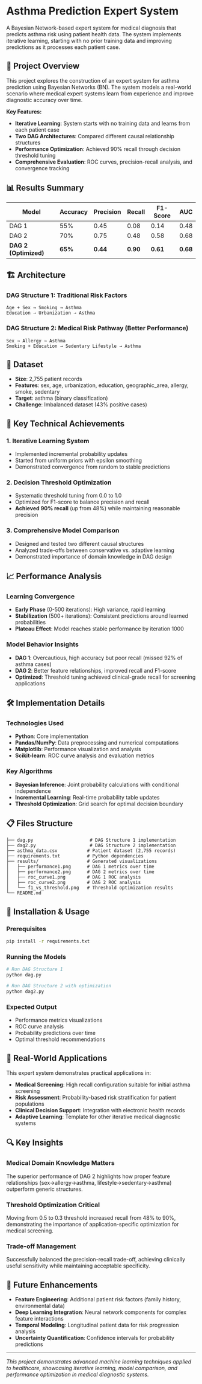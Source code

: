 # Asthma Prediction Expert System

A Bayesian Network-based expert system for medical diagnosis that predicts asthma risk using patient health data. The system implements iterative learning, starting with no prior training data and improving predictions as it processes each patient case.

## 🎯 Project Overview

This project explores the construction of an expert system for asthma prediction using Bayesian Networks (BN). The system models a real-world scenario where medical expert systems learn from experience and improve diagnostic accuracy over time.

**Key Features:**

- **Iterative Learning**: System starts with no training data and learns from each patient case
- **Two DAG Architectures**: Compared different causal relationship structures
- **Performance Optimization**: Achieved 90% recall through decision threshold tuning
- **Comprehensive Evaluation**: ROC curves, precision-recall analysis, and convergence tracking

## 📊 Results Summary

| Model                 | Accuracy | Precision | Recall   | F1-Score | AUC      |
| --------------------- | -------- | --------- | -------- | -------- | -------- |
| DAG 1                 | 55%      | 0.45      | 0.08     | 0.14     | 0.48     |
| DAG 2                 | 70%      | 0.75      | 0.48     | 0.58     | 0.68     |
| **DAG 2 (Optimized)** | **65%**  | **0.44**  | **0.90** | **0.61** | **0.68** |

## 🏗️ Architecture

### DAG Structure 1: Traditional Risk Factors

```
Age + Sex → Smoking → Asthma
Education → Urbanization → Asthma
```

### DAG Structure 2: Medical Risk Pathway (Better Performance)

```
Sex → Allergy → Asthma
Smoking + Education → Sedentary Lifestyle → Asthma
```

## 🔬 Dataset

- **Size**: 2,755 patient records
- **Features**: sex, age, urbanization, education, geographic_area, allergy, smoke, sedentary
- **Target**: asthma (binary classification)
- **Challenge**: Imbalanced dataset (43% positive cases)

## 🚀 Key Technical Achievements

### 1. Iterative Learning System

- Implemented incremental probability updates
- Started from uniform priors with epsilon smoothing
- Demonstrated convergence from random to stable predictions

### 2. Decision Threshold Optimization

- Systematic threshold tuning from 0.0 to 1.0
- Optimized for F1-score to balance precision and recall
- **Achieved 90% recall** (up from 48%) while maintaining reasonable precision

### 3. Comprehensive Model Comparison

- Designed and tested two different causal structures
- Analyzed trade-offs between conservative vs. adaptive learning
- Demonstrated importance of domain knowledge in DAG design

## 📈 Performance Analysis

### Learning Convergence

- **Early Phase** (0-500 iterations): High variance, rapid learning
- **Stabilization** (500+ iterations): Consistent predictions around learned probabilities
- **Plateau Effect**: Model reaches stable performance by iteration 1000

### Model Behavior Insights

- **DAG 1**: Overcautious, high accuracy but poor recall (missed 92% of asthma cases)
- **DAG 2**: Better feature relationships, improved recall and F1-score
- **Optimized**: Threshold tuning achieved clinical-grade recall for screening applications

## 🛠️ Implementation Details

### Technologies Used

- **Python**: Core implementation
- **Pandas/NumPy**: Data preprocessing and numerical computations
- **Matplotlib**: Performance visualization and analysis
- **Scikit-learn**: ROC curve analysis and evaluation metrics

### Key Algorithms

- **Bayesian Inference**: Joint probability calculations with conditional independence
- **Incremental Learning**: Real-time probability table updates
- **Threshold Optimization**: Grid search for optimal decision boundary

## 📋 Files Structure

```
├── dag.py                     # DAG Structure 1 implementation
├── dag2.py                    # DAG Structure 2 implementation
├── asthma_data.csv           # Patient dataset (2,755 records)
├── requirements.txt          # Python dependencies
├── results/                  # Generated visualizations
│   ├── performance1.png      # DAG 1 metrics over time
│   ├── performance2.png      # DAG 2 metrics over time
│   ├── roc_curve1.png        # DAG 1 ROC analysis
│   ├── roc_curve2.png        # DAG 2 ROC analysis
│   └── f1_vs_threshold.png   # Threshold optimization results
└── README.md
```

## 🔧 Installation & Usage

### Prerequisites

```bash
pip install -r requirements.txt
```

### Running the Models

```bash
# Run DAG Structure 1
python dag.py

# Run DAG Structure 2 with optimization
python dag2.py
```

### Expected Output

- Performance metrics visualizations
- ROC curve analysis
- Probability predictions over time
- Optimal threshold recommendations

## 🎯 Real-World Applications

This expert system demonstrates practical applications in:

- **Medical Screening**: High recall configuration suitable for initial asthma screening
- **Risk Assessment**: Probability-based risk stratification for patient populations
- **Clinical Decision Support**: Integration with electronic health records
- **Adaptive Learning**: Template for other iterative medical diagnostic systems

## 🔍 Key Insights

### Medical Domain Knowledge Matters

The superior performance of DAG 2 highlights how proper feature relationships (sex→allergy→asthma, lifestyle→sedentary→asthma) outperform generic structures.

### Threshold Optimization Critical

Moving from 0.5 to 0.3 threshold increased recall from 48% to 90%, demonstrating the importance of application-specific optimization for medical screening.

### Trade-off Management

Successfully balanced the precision-recall trade-off, achieving clinically useful sensitivity while maintaining acceptable specificity.

## 🚀 Future Enhancements

- **Feature Engineering**: Additional patient risk factors (family history, environmental data)
- **Deep Learning Integration**: Neural network components for complex feature interactions
- **Temporal Modeling**: Longitudinal patient data for risk progression analysis
- **Uncertainty Quantification**: Confidence intervals for probability predictions

---

_This project demonstrates advanced machine learning techniques applied to healthcare, showcasing iterative learning, model comparison, and performance optimization in medical diagnostic systems._
